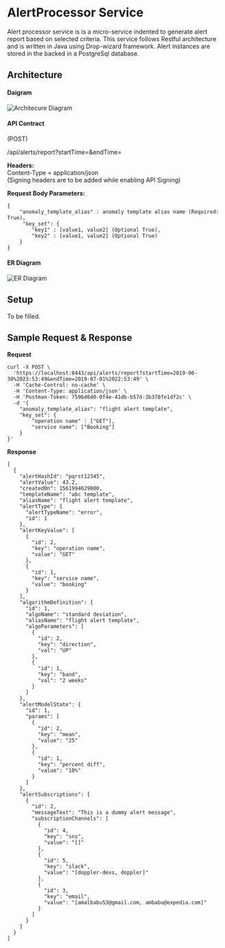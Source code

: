 # AlertProcessor Service
  Alert processor service is is a micro-service indented to generate 
alert report based on selected criteria. This service follows Restful 
architecture and is written in Java using Drop-wizard framework. Alert 
instances are stored in the backed in a PostgreSql database.

## Architecture
#### Daigram
![Architecure Diagram](docs/images/Arch-diagram.png)

#### API Contract

(POST)

/api/alerts/report?startTime=&endTime=

**Headers:<br/>**
Content-Type = application/json<br/>
(Signing headers are to be added while enabling API Signing)

**Request Body Parameters:<br/>**
```
{
    "anomaly_template_alias" : anomaly template alias name (Required: True),
     "key_set": {
        "key1" : [value1, value2] (Optional True),
        "key2" : [value1, value2] (Optional True)
    }
}
```

#### ER Diagram
![ER Diagram](docs/images/ER-Diagram.png)

## Setup
To be filled.

## Sample Request & Response
**Request**
```
curl -X POST \
  'https://localhost:8443/api/alerts/report?startTime=2019-06-30%2023:53:49&endTime=2019-07-01%2022:53:49' \
  -H 'Cache-Control: no-cache' \
  -H 'Content-Type: application/json' \
  -H 'Postman-Token: 7596d6d0-0f4e-41db-b57d-3b378fe1df2c' \
  -d '{
	"anomaly_template_alias": "flight alert template",
	"key_set": {
		"operation name" : ["GET"],
		"service name": ["Booking"]
	}
}'
```
**Response**
```
[
  {
    "alertHashId": "pqrst12345",
    "alertValue": 43.2,
    "createdOn": 1561994629000,
    "templateName": "abc template",
    "aliasName": "flight alert template",
    "alertType": {
      "alertTypeName": "error",
      "id": 1
    },
    "alertKeyValue": [
      {
        "id": 2,
        "key": "operation name",
        "value": "GET"
      },
      {
        "id": 1,
        "key": "service name",
        "value": "booking"
      }
    ],
    "algorithmDefinition": {
      "id": 1,
      "algoName": "standard deviation",
      "aliasName": "flight alert template",
      "algoParameters": [
        {
          "id": 2,
          "key": "direction",
          "val": "UP"
        },
        {
          "id": 1,
          "key": "band",
          "val": "2 weeks"
        }
      ]
    },
    "alertModelState": {
      "id": 1,
      "params": [
        {
          "id": 2,
          "key": "mean",
          "value": "25"
        },
        {
          "id": 1,
          "key": "percent diff",
          "value": "10%"
        }
      ]
    },
    "alertSubscriptions": [
      {
        "id": 2,
        "messageText": "This is a dummy alert message",
        "subscriptionChannels": [
          {
            "id": 4,
            "key": "sns",
            "value": "[]"
          },
          {
            "id": 5,
            "key": "slack",
            "value": "[doppler-devs, doppler]"
          },
          {
            "id": 3,
            "key": "email",
            "value": "[amalbabu53@gmail.com, ambabu@expedia.com]"
          }
        ]
      }
    ]
  }
]
```